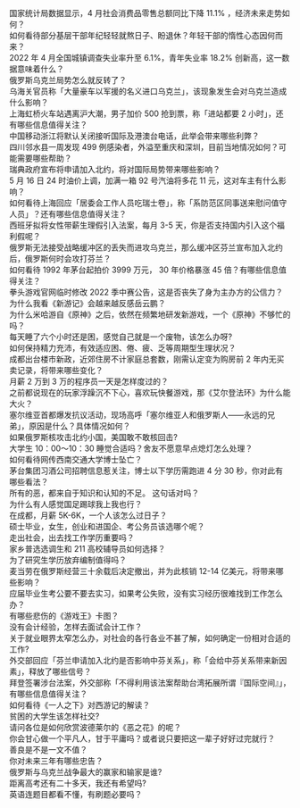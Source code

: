 国家统计局数据显示，4 月社会消费品零售总额同比下降 11.1% ，经济未来走势如何？  
如何看待部分基层干部年纪轻轻就熬日子、盼退休？年轻干部的惰性心态因何而来？  
2022 年 4 月全国城镇调查失业率升至 6.1%，青年失业率 18.2% 创新高，这一数据意味着什么？  
俄罗斯乌克兰局势怎么就反转了？  
乌海关官员称「大量豪车以军援的名义进口乌克兰」，该现象发生会对乌克兰造成什么影响？  
上海虹桥火车站遇离沪大潮，男子加价 500 抢到票，称「进站都要 2 小时」，还有哪些信息值得关注？  
中国移动浙江将默认关闭接听国际及港澳台电话，此举会带来哪些利弊？  
四川邻水县一周发现 499 例感染者，外溢至重庆和深圳，目前当地情况如何？可能需要哪些帮助？  
瑞典政府宣布将申请加入北约，将对国际局势带来哪些影响？  
5 月 16 日 24 时油价上调，加满一箱 92 号汽油将多花 11 元，这对车主有什么影响？  
如何看待上海回应「居委会工作人员吃瑞士卷」，称「系防范区同事送来慰问值守人员」？还有哪些信息值得关注？  
西班牙拟将女性带薪生理假引入法案，每月 3-5 天，你是否支持国内引入这个福利假呢？  
俄罗斯无法接受战略缓冲区的丢失而进攻乌克兰，那么缓冲区芬兰宣布加入北约后，俄罗斯何时会攻打芬兰？  
如何看待 1992 年茅台起拍价 3999 万元， 30 年价格暴涨 45 倍？有哪些信息值得关注？  
拳头游戏官网临时修改 2022 季中赛公告，这是否丧失了身为主办方的公信力？  
为什么我看《新游记》会越来越反感岳云鹏？  
为什么米哈游自《原神》之后，依然在频繁地研发新游戏，一个《原神》不够忙的吗？  
每天睡了六个小时还是困，感觉自己就是一个废物，该怎么办呀?  
如何保持精力充沛，有效适应困、倦、疲、乏等周期型生理状况？  
成都出台楼市新政，近郊住房不计家庭总套数，刚需认定变为购房前 2 年内无买卖记录，将带来哪些变化？  
月薪 2 万到 3 万的程序员一天是怎样度过的？  
之前都说现在的玩家浮躁沉不下心，喜欢玩快餐游戏，那《艾尔登法环》为什么能大火？  
塞尔维亚首都爆发抗议活动，现场高呼「塞尔维亚人和俄罗斯人——永远的兄弟」，原因是什么？具体情况如何？  
如果俄罗斯核攻击北约小国，美国敢不敢核回击?  
大学生 10：00～10：30 睡觉合适吗？舍友不愿意早点熄灯怎么处理？  
如何看待网传西南交通大学博士坠亡？  
茅台集团习酒公司招聘信息惹关注，博士以下学历需跑进 4 分 30 秒，你对此有哪些看法？  
所有的恶，都来自于知识和认知的不足。 这句话对吗？  
为什么有人感觉国足踢球我上我也行？  
在成都，月薪 5K-6K，一个人该怎么过日子？  
硕士毕业，女生，创业和进国企、考公务员该选哪个呢？  
走出社会，出去找工作学历重要吗？  
家乡普选选调生和 211 高校辅导员如何选择？  
为了研究生学历放弃编制值得吗？  
麦当劳在俄罗斯经营三十余载后决定撤出，并为此核销 12-14 亿美元，将带来哪些影响？  
应届毕业生考公要不要去实习，如果考公失败，没有实习经历很难找到工作怎么办？  
有哪些悲伤的《游戏王》卡图？  
没有会计经验，怎样去面试会计工作？  
关于就业眼界太窄怎么办，对社会的各行各业不甚了解，如何确定一份相对合适的工作?  
外交部回应「芬兰申请加入北约是否影响中芬关系」，称「会给中芬关系带来新因素」，释放了哪些信号？  
拜登签署涉台法案，外交部称「不得利用该法案帮助台湾拓展所谓『国际空间』」，有哪些信息值得关注？  
如何看待《一人之下》对西游记的解读？  
贫困的大学生该怎样社交?  
请问各位是如何欣赏波德莱尔的《恶之花》的呢？  
你会甘心做一个平凡人，甘于平庸吗？或者说只要把这一辈子好好过完就行？  
善良是不是一文不值？  
你对未来三年有哪些忠告？  
俄罗斯与乌克兰战争最大的赢家和输家是谁?  
距离高考还有二十多天，我还有希望吗?  
英语连题目都看不懂，有刷题必要吗？  
